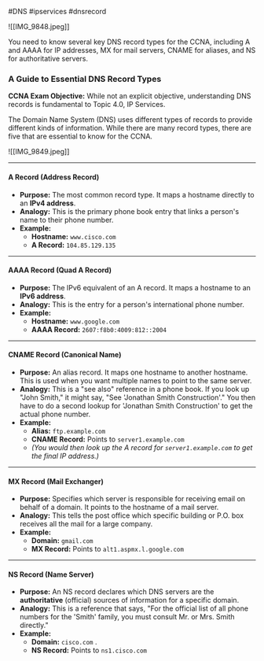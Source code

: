 #DNS #ipservices #dnsrecord

![[IMG_9848.jpeg]]

You need to know several key DNS record types for the CCNA, including A and AAAA for IP addresses, MX for mail servers, CNAME for aliases, and NS for authoritative servers.
### A Guide to Essential DNS Record Types

**CCNA Exam Objective:** While not an explicit objective, understanding DNS records is fundamental to Topic 4.0, IP Services.

The Domain Name System (DNS) uses different types of records to provide different kinds of information. While there are many record types, there are five that are essential to know for the CCNA.

![[IMG_9849.jpeg]]
***

#### A Record (Address Record)
* **Purpose:** The most common record type. It maps a hostname directly to an **IPv4 address**.
* **Analogy:** This is the primary phone book entry that links a person's name to their phone number.
* **Example:**
    * **Hostname:** `www.cisco.com`
    * **A Record:** `104.85.129.135`

---

#### AAAA Record (Quad A Record)
* **Purpose:** The IPv6 equivalent of an A record. It maps a hostname to an **IPv6 address**.
* **Analogy:** This is the entry for a person's international phone number.
* **Example:**
    * **Hostname:** `www.google.com`
    * **AAAA Record:** `2607:f8b0:4009:812::2004`

---

#### CNAME Record (Canonical Name)
* **Purpose:** An alias record. It maps one hostname to another hostname. This is used when you want multiple names to point to the same server.
* **Analogy:** This is a "see also" reference in a phone book. If you look up "John Smith," it might say, "See 'Jonathan Smith Construction'." You then have to do a second lookup for 'Jonathan Smith Construction' to get the actual phone number.
* **Example:**
    * **Alias:** `ftp.example.com`
    * **CNAME Record:** Points to `server1.example.com`
    * *(You would then look up the A record for `server1.example.com` to get the final IP address.)*

---

#### MX Record (Mail Exchanger)
* **Purpose:** Specifies which server is responsible for receiving email on behalf of a domain. It points to the hostname of a mail server.
* **Analogy:** This tells the post office which specific building or P.O. box receives all the mail for a large company.
* **Example:**
    * **Domain:** `gmail.com`
    * **MX Record:** Points to `alt1.aspmx.l.google.com`

---

#### NS Record (Name Server)
* **Purpose:** An NS record declares which DNS servers are the **authoritative** (official) sources of information for a specific domain.
* **Analogy:** This is a reference that says, "For the official list of all phone numbers for the 'Smith' family, you must consult Mr. or Mrs. Smith directly."
* **Example:**
    * **Domain:** `cisco.com`
    .
    * **NS Record:** Points to `ns1.cisco.com`

